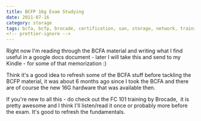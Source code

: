```yaml
---
title: BCFP 16g Exam Studying
date: 2011-07-16
category: storage
tags: bcfa, bcfp, brocade, certification, san, storage, network, training
<!-- prettier-ignore -->
---
```


Right now I'm reading through the BCFA material and writing what I find useful in a google docs document - later I will take this and send to my Kindle - for some of that memorization :)

Think it's a good idea to refresh some of the BCFA stuff before tackling the BCFP material, it was about 6 months ago since I took the BCFA and there are of course the new 16G hardware that was available then.

If you're new to all this - do check out the FC 101 training by Brocade,  it is pretty awesome and I think I'll listen/read it once or probably more before the exam. It's good to refresh the fundamentals.
